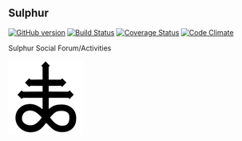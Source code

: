 ## Sulphur
[![GitHub version](https://badge.fury.io/gh/vforge%2Fsulphur.png)](http://badge.fury.io/gh/vforge%2Fsulphur)
[![Build Status](https://travis-ci.org/vforge/sulphur.png)](https://travis-ci.org/vforge/sulphur)
[![Coverage Status](https://coveralls.io/repos/vforge/sulphur/badge.png)](https://coveralls.io/r/vforge/sulphur)
[![Code Climate](https://codeclimate.com/github/vforge/sulphur.png)](https://codeclimate.com/github/vforge/sulphur)

Sulphur Social Forum/Activities

![Sulphur logo](https://github.com/vforge/sulphur/blob/master/public/mediumtile.png)
